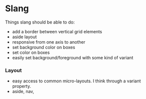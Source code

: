 # Slang

Things slang should be able to do:

- add a border between vertical grid elements
- aside layout
- responsive from one axis to another
- set background color on boxes
- set color on boxes
- easily set background/foreground with some kind of variant

### Layout

- easy access to common micro-layouts. I think through a variant property.
- aside, nav,
